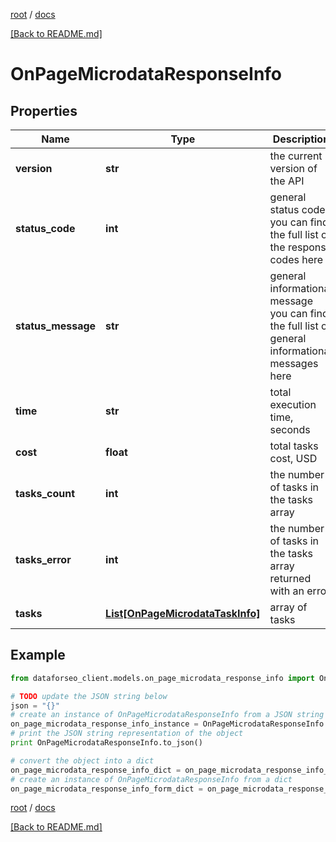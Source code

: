 [root](./../ "root") / [docs](./ "docs")

[[Back to README.md]](./../README.md "[Back to README.md]")

# OnPageMicrodataResponseInfo

## Properties

Name | Type | Description | Notes
------------ | ------------- | ------------- | -------------
**version** | **str** | the current version of the API | [optional]
**status_code** | **int** | general status code you can find the full list of the response codes here | [optional]
**status_message** | **str** | general informational message you can find the full list of general informational messages here | [optional]
**time** | **str** | total execution time, seconds | [optional]
**cost** | **float** | total tasks cost, USD | [optional]
**tasks_count** | **int** | the number of tasks in the tasks array | [optional]
**tasks_error** | **int** | the number of tasks in the tasks array returned with an error | [optional]
**tasks** | [**List[OnPageMicrodataTaskInfo]**](OnPageMicrodataTaskInfo.md) | array of tasks | [optional]

## Example

```python
from dataforseo_client.models.on_page_microdata_response_info import OnPageMicrodataResponseInfo

# TODO update the JSON string below
json = "{}"
# create an instance of OnPageMicrodataResponseInfo from a JSON string
on_page_microdata_response_info_instance = OnPageMicrodataResponseInfo.from_json(json)
# print the JSON string representation of the object
print OnPageMicrodataResponseInfo.to_json()

# convert the object into a dict
on_page_microdata_response_info_dict = on_page_microdata_response_info_instance.to_dict()
# create an instance of OnPageMicrodataResponseInfo from a dict
on_page_microdata_response_info_form_dict = on_page_microdata_response_info.from_dict(on_page_microdata_response_info_dict)
```

  

[root](./../ "root") / [docs](./ "docs")

[[Back to README.md]](./../README.md "[Back to README.md]")